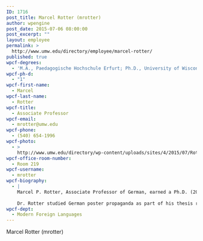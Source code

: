 ```yaml
---
ID: 1716
post_title: Marcel Rotter (mrotter)
author: wpengine
post_date: 2015-07-06 08:00:00
post_excerpt: ""
layout: employee
permalink: >
  http://www.umw.edu/directory/employee/marcel-rotter/
published: true
wpcf-degrees:
  - 'M.A., Paedagogische Hochschule Erfurt; Ph.D., University of Wisconsin at Madison  Areas of Expertise'
wpcf-ph-d:
  - "1"
wpcf-first-name:
  - Marcel
wpcf-last-name:
  - Rotter
wpcf-title:
  - Associate Professor
wpcf-email:
  - mrotter@umw.edu
wpcf-phone:
  - (540) 654-1996
wpcf-photo:
  - >
    http://www.umw.edu/directory/wp-content/uploads/sites/4/2015/07/Rotter_Marcel_117.jpg
wpcf-office-room-number:
  - Room 219
wpcf-username:
  - mrotter
wpcf-biography:
  - |
    Marcel P. Rotter, Associate Professor of German, earned a Ph.D. (2004) in German literature from the University of Wisconsin-Madison and a M.A. (1985) in German and Russian from Paedagogische Hochschule Erfurt. Dr. Rotter is a native of communist East Germany (German Democratic Republic) who has traveled throughout Germany and eastern Europe.
    
    Dr. Rotter studied German poster propaganda as part of his thesis research. His current research interests and publications focus on visual propaganda strategies during World Wars I and II as well as on the relationship of advertising and urban space. He recently presented his paper “Are you 100 percent American? German-Americans as target of U.S. propaganda in World War I” at the annual Symposium of the Society for German-American Studies. He is a board member of the Virginia Chapter of the American Association of Teachers of German and president of the Schwetzingen-Fredierkcksbuyrg Alliance, the German partner city organization in Fredericksburg.
wpcf-dept:
  - Modern Foreign Languages
---
```

Marcel Rotter (mrotter)